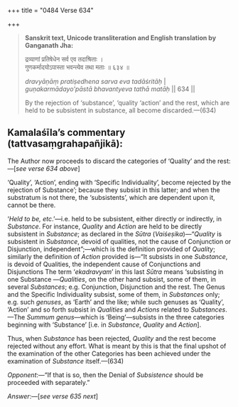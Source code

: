 +++
title = "0484 Verse 634"

+++
> **Sanskrit text, Unicode transliteration and English translation by Ganganath Jha:** 
>
> द्रव्याणां प्रतिषेधेन सर्व एव तदाश्रिताः ।  
> गुणकर्मादयोऽपास्ता भवन्त्येव तथा मताः ॥ ६३४ ॥ 
>
> *dravyāṇāṃ pratiṣedhena sarva eva tadāśritāḥ* \|  
> *guṇakarmādayo'pāstā bhavantyeva tathā matāḥ* \|\| 634 \|\| 
>
> By the rejection of ‘substance’, ‘quality ‘action’ and the rest, which are held to be subsistent in substance, all become discarded.—(634)



## Kamalaśīla’s commentary (tattvasaṃgrahapañjikā):

The Author now proceeds to discard the categories of ‘Quality’ and the rest:—[*see verse 634 above*]

‘Quality’, ‘Action’, ending with ‘Specific Individuality’, become rejected by the rejection of Substance’; because they subsist in this latter; and when the substratum is not there, the ‘subsistents’, which are dependent upon it, cannot be there.

‘*Held to be, etc*.’—i.e. held to be subsistent, either directly or indirectly, in *Substance*. For instance, *Quality* and *Action* are held to be directly subsistent in *Substance*; as declared in the *Sūtra* (*Vaiśeṣika*)—“*Quality* is subsistent in *Substance*, devoid of qualities, not the cause of Conjunction or Disjunction, independent”;—which is the definition provided of *Quality*; similarly the definition of *Action* provided is—“It subsists in one *Substance*, is devoid of Qualities, the independent cause of Conjunctions and Disjunctions The term ‘*ekadravyam*’ in this last *Sūtra* means ‘subsisting in one Substance —*Qualities*, on the other hand subsist, some of them, in several *Substances*; e.g. Conjunction, Disjunction and the rest. The Genus and the Specific Individuality subsist, some of them, in *Substances* only; e.g. such *genuses*, as ‘Earth’ and the like; while such genuses as ‘Quality’, ‘Action’ and so forth subsist in *Qualities* and *Actions* related to *Substances*.—The *Summum genus*—which is ‘Being’—subsists in the three categories beginning with ‘Substance’ [i.e. in *Substance*, *Quality* and *Action*].

Thus, when *Substance* has been rejected, *Quality* and the rest become rejected without any effort. What is meant by this is that the final upshot of the examination of the other Categories has been achieved under the examination of *Substance* itself.—(634)

*Opponent*:—“If that is so, then the Denial of *Subsistence* should be proceeded with separately.”

*Answer*:—[*see verse 635 next*]


